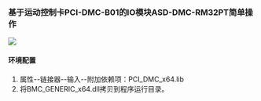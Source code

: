 ### 基于运动控制卡PCI-DMC-B01的IO模块ASD-DMC-RM32PT简单操作

![](https://github.com/SubDragonzj/Industrial-Automation-CCD-PLC/blob/main/vs2015/RM32PT/image/window.PNG)

#### 环境配置
1. 属性--链接器--输入--附加依赖项：PCI_DMC_x64.lib
2. 将BMC_GENERIC_x64.dll拷贝到程序运行目录。
